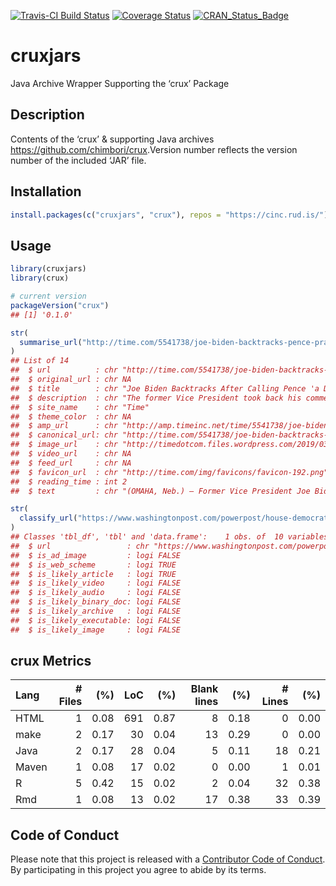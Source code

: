 
[![Travis-CI Build
Status](https://travis-ci.org/hrbrmstr/cruxjars.svg?branch=master)](https://travis-ci.org/hrbrmstr/cruxjars)
[![Coverage
Status](https://codecov.io/gh/hrbrmstr/cruxjars/branch/master/graph/badge.svg)](https://codecov.io/gh/hrbrmstr/cruxjars)
[![CRAN\_Status\_Badge](http://www.r-pkg.org/badges/version/cruxjars)](https://cran.r-project.org/package=cruxjars)

# cruxjars

Java Archive Wrapper Supporting the ‘crux’ Package

## Description

Contents of the ‘crux’ & supporting Java archives
<https://github.com/chimbori/crux>.Version number reflects the version
number of the included ‘JAR’ file.

## Installation

``` r
install.packages(c("cruxjars", "crux"), repos = "https://cinc.rud.is/")
```

## Usage

``` r
library(cruxjars)
library(crux)

# current version
packageVersion("crux")
## [1] '0.1.0'
```

``` r
str(
  summarise_url("http://time.com/5541738/joe-biden-backtracks-pence-praise-criticism/"), 1
)
## List of 14
##  $ url          : chr "http://time.com/5541738/joe-biden-backtracks-pence-praise-criticism/"
##  $ original_url : chr NA
##  $ title        : chr "Joe Biden Backtracks After Calling Pence 'a Decent Guy'"
##  $ description  : chr "The former Vice President took back his comment that Pence is \"a decent guy\" after fellow Democrats denounced his remarks"
##  $ site_name    : chr "Time"
##  $ theme_color  : chr NA
##  $ amp_url      : chr "http://amp.timeinc.net/time/5541738/joe-biden-backtracks-pence-praise-criticism"
##  $ canonical_url: chr "http://time.com/5541738/joe-biden-backtracks-pence-praise-criticism/"
##  $ image_url    : chr "http://timedotcom.files.wordpress.com/2019/03/ap19059832629402.jpg?quality=85&crop=0px%2C111px%2C6000px%2C3000p"| __truncated__
##  $ video_url    : chr NA
##  $ feed_url     : chr NA
##  $ favicon_url  : chr "http://time.com/img/favicons/favicon-192.png"
##  $ reading_time : int 2
##  $ text         : chr "(OMAHA, Neb.) — Former Vice President Joe Biden’s tendency to talk about his good relationships with Republican"| __truncated__
```

``` r
str(
  classify_url("https://www.washingtonpost.com/powerpost/house-democrats-explode-in-recriminations-as-liberals-lash-out-at-moderates/2019/02/28/c3d163fe-3b87-11e9-a06c-3ec8ed509d15_story.html")
)
## Classes 'tbl_df', 'tbl' and 'data.frame':    1 obs. of  10 variables:
##  $ url                 : chr "https://www.washingtonpost.com/powerpost/house-democrats-explode-in-recriminations-as-liberals-lash-out-at-mode"| __truncated__
##  $ is_ad_image         : logi FALSE
##  $ is_web_scheme       : logi TRUE
##  $ is_likely_article   : logi TRUE
##  $ is_likely_video     : logi FALSE
##  $ is_likely_audio     : logi FALSE
##  $ is_likely_binary_doc: logi FALSE
##  $ is_likely_archive   : logi FALSE
##  $ is_likely_executable: logi FALSE
##  $ is_likely_image     : logi FALSE
```

## crux Metrics

| Lang  | \# Files |  (%) | LoC |  (%) | Blank lines |  (%) | \# Lines |  (%) |
| :---- | -------: | ---: | --: | ---: | ----------: | ---: | -------: | ---: |
| HTML  |        1 | 0.08 | 691 | 0.87 |           8 | 0.18 |        0 | 0.00 |
| make  |        2 | 0.17 |  30 | 0.04 |          13 | 0.29 |        0 | 0.00 |
| Java  |        2 | 0.17 |  28 | 0.04 |           5 | 0.11 |       18 | 0.21 |
| Maven |        1 | 0.08 |  17 | 0.02 |           0 | 0.00 |        1 | 0.01 |
| R     |        5 | 0.42 |  15 | 0.02 |           2 | 0.04 |       32 | 0.38 |
| Rmd   |        1 | 0.08 |  13 | 0.02 |          17 | 0.38 |       33 | 0.39 |

## Code of Conduct

Please note that this project is released with a [Contributor Code of
Conduct](CONDUCT.md). By participating in this project you agree to
abide by its terms.
